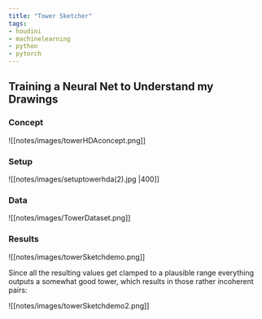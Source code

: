 ```yaml
---
title: "Tower Sketcher"
tags:
- houdini
- machinelearning
- python
- pytorch
---
```


## Training a Neural Net to Understand my Drawings

### Concept
![[notes/images/towerHDAconcept.png]]

### Setup 

![[notes/images/setuptowerhda(2).jpg |400]]

### Data
![[notes/images/TowerDataset.png]]

### Results
![[notes/images/towerSketchdemo.png]]

Since all the resulting values get clamped to a plausible range everything outputs a somewhat good tower, which results in those rather incoherent pairs:

 ![[notes/images/towerSketchdemo2.png]]